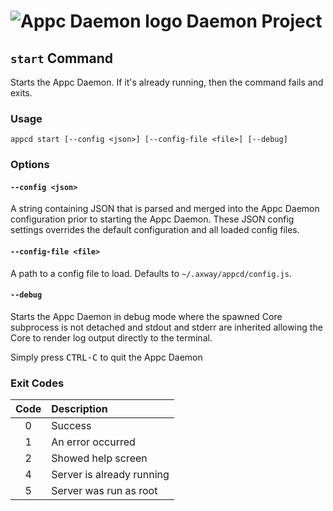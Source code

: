 # ![Appc Daemon logo](../images/appc-daemon.png) Daemon Project

## `start` Command

Starts the Appc Daemon. If it's already running, then the command fails and exits.

### Usage

```
appcd start [--config <json>] [--config-file <file>] [--debug]
```

### Options

#### `--config <json>`

A string containing JSON that is parsed and merged into the Appc Daemon configuration prior to
starting the Appc Daemon. These JSON config settings overrides the default configuration and all
loaded config files.

#### `--config-file <file>`

A path to a config file to load. Defaults to `~/.axway/appcd/config.js`.

#### `--debug`

Starts the Appc Daemon in debug mode where the spawned Core subprocess is not detached and stdout
and stderr are inherited allowing the Core to render log output directly to the terminal.

Simply press <kbd>CTRL-C</kbd> to quit the Appc Daemon

### Exit Codes

| Code  | Description                |
| :---: | :------------------------- |
| 0     | Success                    |
| 1     | An error occurred          |
| 2     | Showed help screen         |
| 4     | Server is already running  |
| 5     | Server was run as root     |
